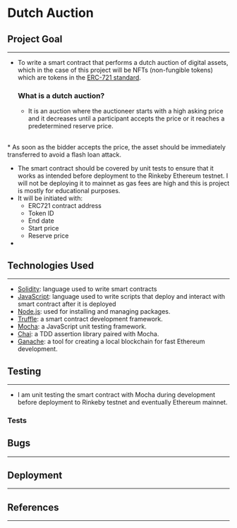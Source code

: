 # Dutch Auction

## Project Goal
---

* To write a smart contract that performs a dutch auction of digital assets, which in the case of this project will be NFTs (non-fungible tokens) which are tokens in the [ERC-721 standard](https://eips.ethereum.org/EIPS/eip-721).

    ### What is a dutch auction?
    * It is an auction where the auctioneer starts with a high asking price and it decreases until a participant accepts the price or it reaches a predetermined reserve price.<br>
<br>
* As soon as the bidder accepts the price, the asset should be immediately transferred to avoid a flash loan attack.<br>

* The smart contract should be covered by unit tests to ensure that it works as intended before deployment to the Rinkeby Ethereum testnet. I will not be deploying it to mainnet as gas fees are high and this is project is mostly for educational purposes.
* It will be initiated with:
    * ERC721 contract address
    * Token ID
    * End date
    * Start price
    * Reserve price
* 

## Technologies Used
---
* [Solidity](https://docs.soliditylang.org/en/v0.8.11/): language used to write smart contracts
* [JavaScript](https://developer.mozilla.org/en-US/docs/Web/JavaScript): language used to write scripts that deploy and interact with smart contract after it is deployed
* [Node.js](https://nodejs.org/en/docs/): used for installing and managing packages.
* [Truffle](https://github.com/trufflesuite): a smart contract development framework.
* [Mocha](https://mochajs.org/): a JavaScript unit testing framework.
* [Chai](https://github.com/chaijs/chai#:~:text=Chai%20is%20a%20BDD%20%2F%20TDD,with%20any%20javascript%20testing%20framework.): a TDD assertion library paired with Mocha.
* [Ganache](https://github.com/trufflesuite/ganache): a tool for creating a local blockchain for fast Ethereum development.

## Testing
---
* I am unit testing the smart contract with Mocha during development before deployment to Rinkeby testnet and eventually Ethereum mainnet.

### Tests


## Bugs
---


## Deployment
---

## References
---


